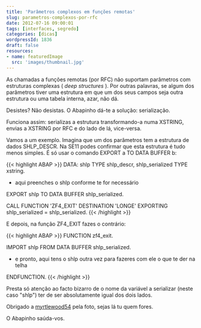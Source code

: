 ```yaml
---
title: 'Parâmetros complexos em funções remotas'
slug: parametros-complexos-por-rfc
date: 2012-07-16 09:00:01
tags: [interfaces, segredo]
categories: [dicas]
wordpressId: 1836
draft: false
resources:
- name: featuredImage
  src: 'images/thumbnail.jpg'
---
```

As chamadas a funções remotas (por RFC) não suportam parâmetros com estruturas complexas ( _deep structures_ ). Por outras palavras, se algum dos parâmetros tiver uma estrutura em que um dos seus campos seja outra estrutura ou uma tabela interna, azar, não dá.

Desistes? Não desistas. O Abapinho dá-te a solução: serialização.

<!--more-->

Funciona assim: serializas a estrutura transformando-a numa XSTRING, envias a XSTRING por RFC e do lado de lá, vice-versa.

Vamos a um exemplo. Imagina que um dos parâmetros tem a estrutura de dados SHLP_DESCR. Na SE11 podes confirmar que esta estrutura é tudo menos simples. É só usar o comando EXPORT a TO DATA BUFFER b:


{{< highlight ABAP >}}
DATA: shlp TYPE shlp_descr,
          shlp_serialized TYPE xstring.

* aqui preenches o shlp conforme te for necessário

EXPORT shlp TO DATA BUFFER shlp_serialized.

CALL FUNCTION 'ZF4_EXIT'
  DESTINATION 'LONGE'
  EXPORTING
    shlp_serialized     = shlp_serialized.
{{< /highlight >}}

E depois, na função ZF4_EXIT fazes o contrário:


{{< highlight ABAP >}}
FUNCTION zf4_exit.

  IMPORT shlp FROM DATA BUFFER shlp_serialized.

*  e pronto, aqui tens o shlp outra vez para fazeres com ele o que te der na telha

ENDFUNCTION.
{{< /highlight >}}

Presta só atenção ao facto bizarro de o nome da variável a serializar (neste caso "shlp") ter de ser absolutamente igual dos dois lados.

Obrigado a [myrtlewood54][1] pela foto, sejas lá tu quem fores.

O Abapinho saúda-vos.

   [1]: http://www.flickr.com/photos/myrtlewoodfactoryoutlet/2547022024/
